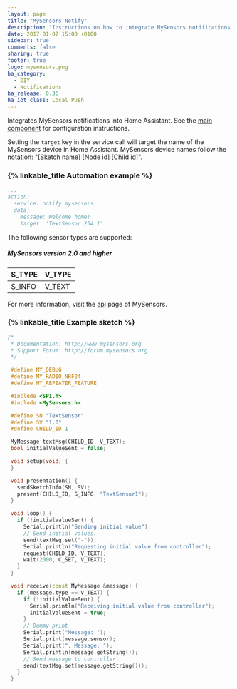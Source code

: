 ```yaml
---
layout: page
title: "MySensors Notify"
description: "Instructions on how to integrate MySensors notifications into Home Assistant."
date: 2017-01-07 15:00 +0100
sidebar: true
comments: false
sharing: true
footer: true
logo: mysensors.png
ha_category:
  - DIY
  - Notifications
ha_release: 0.36
ha_iot_class: Local Push
---
```


Integrates MySensors notifications into Home Assistant. See the [main component] for configuration instructions.

Setting the `target` key in the service call will target the name of the MySensors device in Home Assistant. MySensors device names follow the notation: "[Sketch name] [Node id] [Child id]".

### {% linkable_title Automation example %}

```yaml
...
action:
  service: notify.mysensors
  data:
    message: Welcome home!
    target: 'TextSensor 254 1'
```

The following sensor types are supported:

##### MySensors version 2.0 and higher

S_TYPE          | V_TYPE
----------------|--------------------------
S_INFO          | V_TEXT

For more information, visit the [api] page of MySensors.

### {% linkable_title Example sketch %}

```cpp
/*
 * Documentation: http://www.mysensors.org
 * Support Forum: http://forum.mysensors.org
 */

 #define MY_DEBUG
 #define MY_RADIO_NRF24
 #define MY_REPEATER_FEATURE

 #include <SPI.h>
 #include <MySensors.h>

 #define SN "TextSensor"
 #define SV "1.0"
 #define CHILD_ID 1

 MyMessage textMsg(CHILD_ID, V_TEXT);
 bool initialValueSent = false;

 void setup(void) {
 }

 void presentation() {
   sendSketchInfo(SN, SV);
   present(CHILD_ID, S_INFO, "TextSensor1");
 }

 void loop() {
   if (!initialValueSent) {
     Serial.println("Sending initial value");
     // Send initial values.
     send(textMsg.set("-"));
     Serial.println("Requesting initial value from controller");
     request(CHILD_ID, V_TEXT);
     wait(2000, C_SET, V_TEXT);
   }
 }

 void receive(const MyMessage &message) {
   if (message.type == V_TEXT) {
     if (!initialValueSent) {
       Serial.println("Receiving initial value from controller");
       initialValueSent = true;
     }
     // Dummy print
     Serial.print("Message: ");
     Serial.print(message.sensor);
     Serial.print(", Message: ");
     Serial.println(message.getString());
     // Send message to controller
     send(textMsg.set(message.getString()));
   }
 }
```

[main component]: /components/mysensors/
[api]: http://www.mysensors.org/download/

